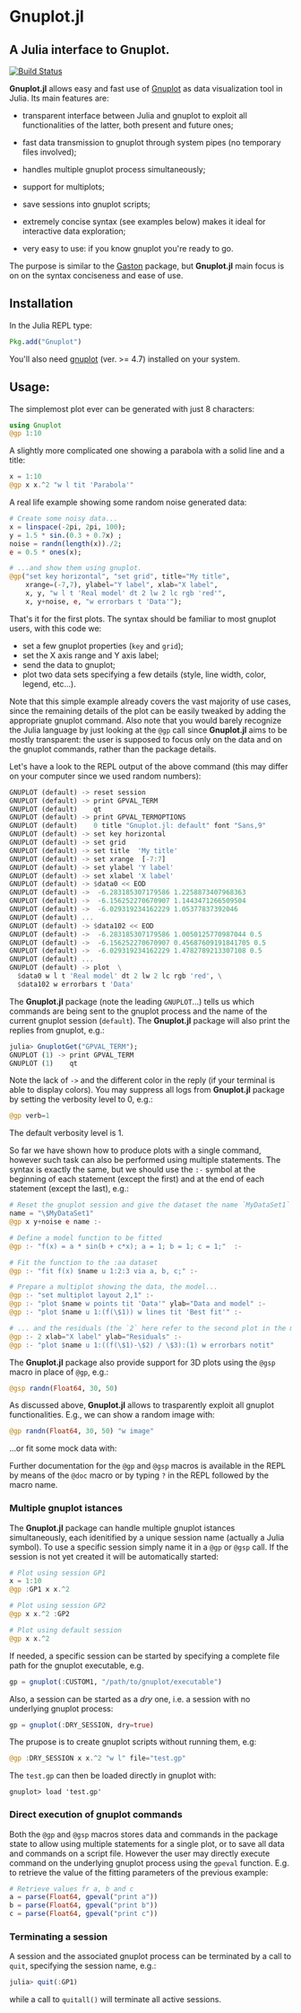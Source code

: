 # Gnuplot.jl
## A Julia interface to Gnuplot.

[![Build Status](https://travis-ci.org/gcalderone/Gnuplot.jl.svg?branch=master)](https://travis-ci.org/gcalderone/Gnuplot.jl)

**Gnuplot.jl** allows easy and fast use of [Gnuplot](http://gnuplot.info/) as data visualization tool in Julia.  Its main features are:

- transparent interface between Julia and gnuplot to exploit all functionalities of the latter, both present and future ones;
  
- fast data transmission to gnuplot through system pipes (no temporary files involved);
  
- handles multiple gnuplot process simultaneously;

- support for multiplots;

- save sessions into gnuplot scripts;

- extremely concise syntax (see examples below) makes it ideal for interactive data exploration;

- very easy to use: if you know gnuplot you're ready to go.


The purpose is similar to the [Gaston](https://github.com/mbaz/Gaston.jl) package, but **Gnuplot.jl** main focus is on on the syntax conciseness and ease of use.


## Installation
In the Julia REPL type:

``` julia
Pkg.add("Gnuplot")
```

You'll also need [gnuplot](http://gnuplot.info/) (ver. >= 4.7) installed on your system.


## Usage:
The simplemost plot ever can be generated with just 8 characters:
``` Julia
using Gnuplot
@gp 1:10
```

A slightly more complicated one showing a parabola with a solid line and a title:
``` Julia
x = 1:10
@gp x x.^2 "w l tit 'Parabola'"
```

A real life example showing some random noise generated data:

``` Julia
# Create some noisy data...
x = linspace(-2pi, 2pi, 100);
y = 1.5 * sin.(0.3 + 0.7x) ;
noise = randn(length(x))./2;
e = 0.5 * ones(x);

# ...and show them using gnuplot.
@gp("set key horizontal", "set grid", title="My title",
    xrange=(-7,7), ylabel="Y label", xlab="X label", 
    x, y, "w l t 'Real model' dt 2 lw 2 lc rgb 'red'",
    x, y+noise, e, "w errorbars t 'Data'");
```

That's it for the first plots. The syntax should be familiar to most gnuplot users, with this code we:
- set a few gnuplot properties (`key` and `grid`);
- set the X axis range and Y axis label;
- send the data to gnuplot;
- plot two data sets specifying a few details (style, line width, color, legend, etc...).

Note that this simple example already covers the vast majority of use cases, since the remaining details of the plot can be easily tweaked by adding the appropriate gnuplot command.  Also note that you would barely recognize the Julia language by just looking at the `@gp` call since **Gnuplot.jl** aims to be mostly transparent: the user is supposed to focus only on the data and on the gnuplot commands, rather than the package details.

Let's have a look to the REPL output of the above command (this may
differ on your computer since we used random numbers):
```Julia
GNUPLOT (default) -> reset session
GNUPLOT (default) -> print GPVAL_TERM
GNUPLOT (default)    qt
GNUPLOT (default) -> print GPVAL_TERMOPTIONS
GNUPLOT (default)    0 title "Gnuplot.jl: default" font "Sans,9"
GNUPLOT (default) -> set key horizontal
GNUPLOT (default) -> set grid
GNUPLOT (default) -> set title  'My title'
GNUPLOT (default) -> set xrange  [-7:7]
GNUPLOT (default) -> set ylabel 'Y label'
GNUPLOT (default) -> set xlabel 'X label'
GNUPLOT (default) -> $data0 << EOD
GNUPLOT (default) ->  -6.283185307179586 1.2258873407968363
GNUPLOT (default) ->  -6.156252270670907 1.1443471266509504
GNUPLOT (default) ->  -6.029319234162229 1.05377837392046
GNUPLOT (default) ...
GNUPLOT (default) -> $data102 << EOD
GNUPLOT (default) ->  -6.283185307179586 1.0050125770987044 0.5
GNUPLOT (default) ->  -6.156252270670907 0.45687609191841705 0.5
GNUPLOT (default) ->  -6.029319234162229 1.4782789213307108 0.5
GNUPLOT (default) ...
GNUPLOT (default) -> plot  \
  $data0 w l t 'Real model' dt 2 lw 2 lc rgb 'red', \
  $data102 w errorbars t 'Data'
```
The **Gnuplot.jl** package (note the leading `GNUPLOT`...) tells us which commands are being sent to the gnuplot process and the name of the current gnuplot session (`default`).  The **Gnuplot.jl** package will also print the replies from gnuplot, e.g.:
``` Julia
julia> GnuplotGet("GPVAL_TERM");
GNUPLOT (1) -> print GPVAL_TERM
GNUPLOT (1)    qt
```
Note the lack of ` -> ` and the different color in the reply (if your terminal is able to display colors).  You may suppress all logs from **Gnuplot.jl** package by setting the verbosity level to 0, e.g.:
``` Julia
@gp verb=1
```
The default verbosity level is 1.


So far we have shown how to produce plots with a single command, however such task can also be performed using multiple statements.  The syntax is exactly the same, but we should use the `:-` symbol at the beginning of each statement (except the first) and at the end of each statement (except the last), e.g.:
``` Julia
# Reset the gnuplot session and give the dataset the name `MyDataSet1`
name = "\$MyDataSet1"
@gp x y+noise e name :-

# Define a model function to be fitted
@gp :- "f(x) = a * sin(b + c*x); a = 1; b = 1; c = 1;"  :-

# Fit the function to the :aa dataset
@gp :- "fit f(x) $name u 1:2:3 via a, b, c;" :-

# Prepare a multiplot showing the data, the model...
@gp :- "set multiplot layout 2,1" :-
@gp :- "plot $name w points tit 'Data'" ylab="Data and model" :-
@gp :- "plot $name u 1:(f(\$1)) w lines tit 'Best fit'" :-

# ... and the residuals (the `2` here refer to the second plot in the multiplot.
@gp :- 2 xlab="X label" ylab="Residuals" :-
@gp :- "plot $name u 1:((f(\$1)-\$2) / \$3):(1) w errorbars notit"
```

The **Gnuplot.jl** package also provide support for 3D plots using the `@gsp` macro in place of `@gp`, e.g.:

``` Julia
@gsp randn(Float64, 30, 50)
```

As discussed above, **Gnuplot.jl** allows to trasparently exploit all gnuplot functionalities.  E.g., we can show a random image with:
```Julia
@gp randn(Float64, 30, 50) "w image"
```

...or fit some mock data with:




Further documentation for the `@gp` and `@gsp` macros is available in the REPL by means of the `@doc` macro or by typing `?` in the REPL followed by the macro name.



### Multiple gnuplot istances

The **Gnuplot.jl** package can handle multiple gnuplot istances simultaneously, each idenitified by a unique session name (actually a Julia symbol).  To use a specific session simply name it in a `@gp` or `@gsp` call.  If the session is not yet created it will be automatically started:

``` Julia
# Plot using session GP1 
x = 1:10
@gp :GP1 x x.^2

# Plot using session GP2
@gp x x.^2 :GP2

# Plot using default session
@gp x x.^2
```

If needed, a specific session can be started by specifying a complete file path for the gnuplot executable, e.g.
``` Julia
gp = gnuplot(:CUSTOM1, "/path/to/gnuplot/executable")
```

Also, a session can be started as a *dry* one, i.e. a session with no underlying gnuplot process:
``` Julia
gp = gnuplot(:DRY_SESSION, dry=true)
```
The prupose is to create gnuplot scripts without running them, e.g:
```Julia
@gp :DRY_SESSION x x.^2 "w l" file="test.gp"
```
The `test.gp` can then be loaded directly in gnuplot with:
```
gnuplot> load 'test.gp'
```


### Direct execution of gnuplot commands
Both the `@gp` and `@gsp` macros stores data and commands in the package state to allow using multiple statements for a single plot, or to save all data and commands on a script file.  However the user may directly execute command on the underlying gnuplot process using the `gpeval` function.  E.g. to retrieve the value of the fitting parameters of the previous example:
```Julia
# Retrieve values fr a, b and c
a = parse(Float64, gpeval("print a"))
b = parse(Float64, gpeval("print b"))
c = parse(Float64, gpeval("print c"))
```

### Terminating a session
A session and the associated gnuplot process can be terminated by a call to `quit`, specifying the session name, e.g.:
``` Julia
julia> quit(:GP1)
```
while a call to `quitall()` will terminate all active sessions.


